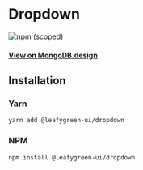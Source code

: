 # Dropdown

![npm (scoped)](https://img.shields.io/npm/v/@leafygreen-ui/dropdown.svg)

#### [View on MongoDB.design](https://www.mongodb.design/component/dropdown/example/)

## Installation

### Yarn

```shell
yarn add @leafygreen-ui/dropdown
```

### NPM

```shell
npm install @leafygreen-ui/dropdown
```
